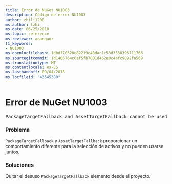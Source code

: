 ```yaml
---
title: Error de NuGet NU1003
description: Código de error NU1003
author: zhili1208
ms.author: lzhi
ms.date: 06/25/2018
ms.topic: reference
ms.reviewer: anangaur
f1_keywords:
- NU1003
ms.openlocfilehash: 1dbdf70528e82219e48dac1c53d3538396711766
ms.sourcegitcommit: 1d1406764c6af5fb7801d462e0c4afc9092fa569
ms.translationtype: MT
ms.contentlocale: es-ES
ms.lasthandoff: 09/04/2018
ms.locfileid: "43545380"
---
```

# <a name="nuget-error-nu1003"></a>Error de NuGet NU1003

<pre>PackageTargetFallback and AssetTargetFallback cannot be used together. Remove PackageTargetFallback(deprecated) references from the project environment.</pre>

### <a name="issue"></a>Problema
`PackageTargetFallback` y `AssetTargetFallback` proporcionar un comportamiento diferente para la selección de activos y no pueden usarse juntos.

### <a name="solution"></a>Soluciones
Quitar el desuso `PackageTargetFallback` elemento desde el proyecto.